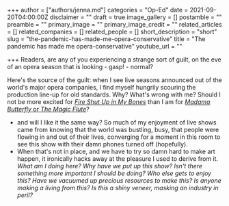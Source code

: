 +++
author = ["authors/jenna.md"]
categories = "Op-Ed"
date = 2021-09-20T04:00:00Z
disclaimer = ""
draft = true
image_gallery = []
postamble = ""
preamble = ""
primary_image = ""
primary_image_credit = ""
related_articles = []
related_companies = []
related_people = []
short_description = "short"
slug = "the-pandemic-has-made-me-opera-conservative"
title = "The pandemic has made me opera-conservative"
youtube_url = ""

+++
Readers, are any of you experiencing a strange sort of guilt, on the eve of an opera season that is looking - gasp! - normal?

Here's the source of the guilt: when I see live seasons announced out of the world's major opera companies, I find myself hungrily scouring the production line-up for old standards. Why? What's wrong with me? Should I not be more excited for [_Fire Shut Up in My Bones_](https://www.metopera.org/season/2021-22-season/fire-shut-up-in-my-bones/) than I am for [_Madama Butterfly_ or _The Magic Flute_](https://www.coc.ca/subscriptions-preview)?

* and will I like it the same way? So much of my enjoyment of live shows came from knowing that the world was bustling, busy, that people were flowing in and out of their lives, converging for a moment in this room to see this show with their damn phones turned off (hopefully).
* When that's not in place, and we have to try so damn hard to make art happen, it ironically hacks away at the pleasure I used to derive from it. _What am I doing here? Why have we put up this show? Isn't there something more important I should be doing? Who else gets to enjoy this? Have we vacuumed up precious resources to make this? Is anyone making a living from this? Is this a shiny veneer, masking an industry in peril?_ 